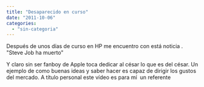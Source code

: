 ```yaml
---
title: "Desaparecido en curso"
date: "2011-10-06"
categories: 
  - "sin-categoria"
---
```


Después de unos días de curso en HP me encuentro con está noticia .  
"Steve Job ha muerto"

Y claro sin ser fanboy de Apple toca dedicar al césar lo que es del césar. Un ejemplo de como buenas ideas y saber hacer es capaz de dirigir los gustos del mercado. A título personal este vídeo es para mí  un referente
